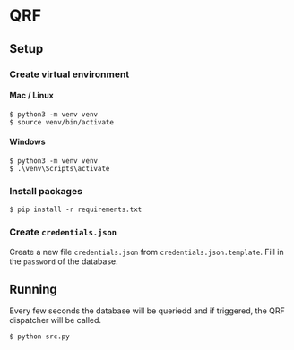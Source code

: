 # QRF

## Setup

### Create virtual environment

#### Mac / Linux
```console
$ python3 -m venv venv
$ source venv/bin/activate
```

#### Windows
```console
$ python3 -m venv venv
$ .\venv\Scripts\activate
```

### Install packages

```console
$ pip install -r requirements.txt
```

### Create `credentials.json`

Create a new file `credentials.json` from `credentials.json.template`. Fill in the `password` of the database.

## Running

Every few seconds the database will be queriedd and if triggered, the QRF dispatcher will be called.

```console
$ python src.py
```
